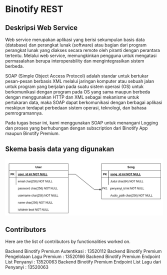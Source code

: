# Binotify REST



## Deskripsi Web Service

Web service merupakan aplikasi yang berisi sekumpulan basis data (database) dan perangkat lunak (software) atau bagian dari program perangkat lunak yang diakses secara remote oleh piranti dengan perantara tertentu. Melalui web service, memungkinkan pengguna untuk mengatasi permasalahan berupa interoperability dan mengintegrasikan sistem berbeda.

SOAP (Simple Object Access Protocol) adalah standar untuk bertukar pesan-pesan berbasis XML melalui jaringan komputer atau sebuah jalan untuk program yang berjalan pada suatu sistem operasi (OS) untuk berkomunikasi dengan program pada OS yang sama maupun berbeda dengan menggunakan HTTP dan XML sebagai mekanisme untuk pertukaran data, maka SOAP dapat berkomunikasi dengan berbagai aplikasi meskipun terdapat perbedaan sistem operasi, teknologi, dan bahasa pemrogramannya. 

Pada tugas besar ini, kami menggunakan SOAP untuk menangani Logging dan proses  yang berhubungan dengan subscription dari Binotify App maupun Binotify Premium.

## Skema basis data yang digunakan
![](scheme/restDB.jpg)

## Contributors

Here are the list of contributors by functionalities worked on.

Backend Binotify Premium Autentikasi : 13520112
Backend Binotify Premium Pengelolaan Lagu Premium : 13520166
Backend Binotify Premium Endpoint List Penyanyi : 13520063
Backend Binotify Premium Endpoint List Lagu dari Penyanyi : 13520063
